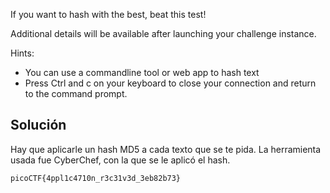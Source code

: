 If you want to hash with the best, beat this test!

Additional details will be available after launching your challenge instance.

Hints:
- You can use a commandline tool or web app to hash text
- Press Ctrl and c on your keyboard to close your connection and return to the command prompt.

## Solución
Hay que aplicarle un hash MD5 a cada texto que se te pida. La herramienta usada fue CyberChef, con la que se le aplicó el hash.

`picoCTF{4ppl1c4710n_r3c31v3d_3eb82b73}`